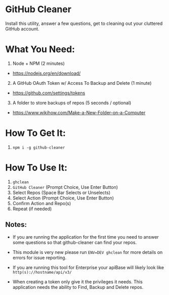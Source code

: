 # GitHub Cleaner

Install this utility, answer a few questions, get to cleaning out your cluttered GitHub account.

# What You Need:

1. Node + NPM (2 minutes)
  * https://nodejs.org/en/download/
2. A GitHub OAuth Token w/ Access To Backup and Delete (1 minute)
  * https://github.com/settings/tokens
3. A folder to store backups of repos (5 seconds / optional)
  * https://www.wikihow.com/Make-a-New-Folder-on-a-Computer

# How To Get It:

1. `npm i -g github-cleaner`

# How To Use It:

1. `ghclean`
2. `GitHub Cleaner` (Prompt Choice, Use Enter Button)
3. Select Repos (Space Bar Selects or Unselects)
4. Select Action (Prompt Choice, Use Enter Button)
5. Confirm Action and Repo(s)
6. Repeat (if needed)

## Notes:

* If you are running the application for the first time you need to answer some questions so that github-cleaner can find your repos.

* This module is very new please run `ENV=DEV ghclean` for more details on errors for issue reporting.

* If you are running this tool for Enterprise your apiBase will likely look like `http(s)://hostname/api/v3/`

* When creating a token only give it the privileges it needs. This application needs the ability to Find, Backup and Delete repos.

